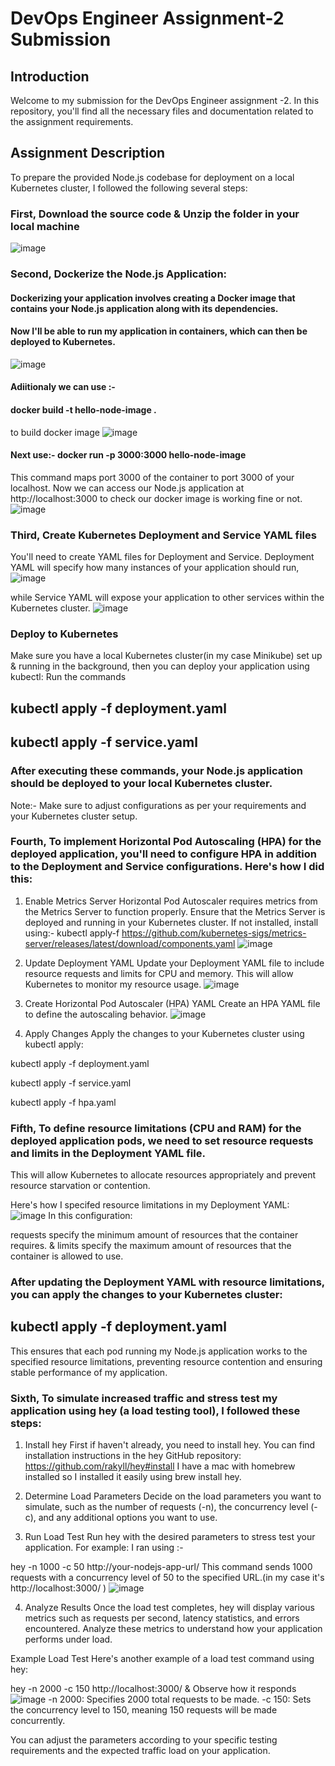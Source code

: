 # DevOps Engineer Assignment-2 Submission
## Introduction
Welcome to my submission for the DevOps Engineer assignment -2. In this repository, you'll find all the necessary files and documentation related to the assignment requirements.

## Assignment Description 

To prepare the provided Node.js codebase for deployment on a local Kubernetes cluster, I followed the following several steps:
### First, Download the source code & Unzip the folder in your local machine
![image](https://github.com/vaibhavmalhotra002/Devops_Assi_2/assets/76607940/030dc0d8-fa14-4817-b110-ea510ebb16a8)

### Second, Dockerize the Node.js Application: 
#### Dockerizing your application involves creating a Docker image that contains your Node.js application along with its dependencies. 
#### Now I'll be able to run my application in containers, which can then be deployed to Kubernetes.
![image](https://github.com/vaibhavmalhotra002/Devops_Assi_2/assets/76607940/3e5443bf-14f3-48b9-b626-b31e27d54cc9)

#### Adiitionaly we can use :-
#### docker build -t hello-node-image .
to build docker image 
![image](https://github.com/vaibhavmalhotra002/hello-node/assets/76607940/abaeb716-bb48-440b-b9b5-d499b4c0709a)

#### Next use:- docker run -p 3000:3000 hello-node-image
This command maps port 3000 of the container to port 3000 of your localhost. Now we can access our Node.js application at http://localhost:3000 to check our docker image is working fine or not.
![image](https://github.com/vaibhavmalhotra002/hello-node/assets/76607940/eb9a5cb9-615d-40f2-9efc-cc53537f6fa9)

### Third, Create Kubernetes Deployment and Service YAML files
You'll need to create YAML files for Deployment and Service.
Deployment YAML will specify how many instances of your application should run,
![image](https://github.com/vaibhavmalhotra002/Devops_Assi_2/assets/76607940/dfcb573f-02d3-4bbe-bb11-206d8756229e)

while Service YAML will expose your application to other services within the Kubernetes cluster.
![image](https://github.com/vaibhavmalhotra002/Devops_Assi_2/assets/76607940/a7123700-ec2b-4cdd-bcda-21a60452de64)

### Deploy to Kubernetes
Make sure you have a local Kubernetes cluster(in my case Minikube) set up & running in the background, then you can deploy your application using kubectl:
Run the commands
## kubectl apply -f deployment.yaml
## kubectl apply -f service.yaml

### After executing these commands, your Node.js application should be deployed to your local Kubernetes cluster.

Note:- Make sure to adjust configurations as per your requirements and your Kubernetes cluster setup.

### Fourth, To implement Horizontal Pod Autoscaling (HPA) for the deployed application, you'll need to configure HPA in addition to the Deployment and Service configurations. Here's how I did this:
1. Enable Metrics Server
Horizontal Pod Autoscaler requires metrics from the Metrics Server to function properly. Ensure that the Metrics Server is deployed and running in your Kubernetes cluster.
If not installed, install using:- kubectl apply-f https://github.com/kubernetes-sigs/metrics-server/releases/latest/download/components.yaml
![image](https://github.com/vaibhavmalhotra002/Devops_Assi_2/assets/76607940/c10bbeb6-46a3-47e9-a748-aa21bf67d58c)

2. Update Deployment YAML
Update your Deployment YAML file to include resource requests and limits for CPU and memory. This will allow Kubernetes to monitor my resource usage.
![image](https://github.com/vaibhavmalhotra002/Devops_Assi_2/assets/76607940/d641e13b-e9a8-4513-a8d7-9c337875ae3a)

3. Create Horizontal Pod Autoscaler (HPA) YAML
Create an HPA YAML file to define the autoscaling behavior.
![image](https://github.com/vaibhavmalhotra002/Devops_Assi_2/assets/76607940/d03e2ea9-4151-4d04-bad3-a0b6e270a104)

4. Apply Changes
Apply the changes to your Kubernetes cluster using kubectl apply:

kubectl apply -f deployment.yaml

kubectl apply -f service.yaml

kubectl apply -f hpa.yaml

### Fifth, To define resource limitations (CPU and RAM) for the deployed application pods, we need to set resource requests and limits in the Deployment YAML file. 
This will allow Kubernetes to allocate resources appropriately and prevent resource starvation or contention.

Here's how I specifed resource limitations in my Deployment YAML:
![image](https://github.com/vaibhavmalhotra002/Devops_Assi_2/assets/76607940/d641e13b-e9a8-4513-a8d7-9c337875ae3a)
In this configuration:

requests specify the minimum amount of resources that the container requires. &
limits specify the maximum amount of resources that the container is allowed to use.

### After updating the Deployment YAML with resource limitations, you can apply the changes to your Kubernetes cluster:

## kubectl apply -f deployment.yaml
 This ensures that each pod running my Node.js application works to the specified resource limitations, preventing resource contention and ensuring stable performance of my 
 application.

### Sixth, To simulate increased traffic and stress test my application using hey (a load testing tool), I followed these steps:

1. Install hey
First if haven't already, you need to install hey. You can find installation instructions in the hey GitHub repository: https://github.com/rakyll/hey#install
I have a mac with homebrew installed so I installed it easily using  brew install hey.

2. Determine Load Parameters
Decide on the load parameters you want to simulate, such as the number of requests (-n), the concurrency level (-c), and any additional options you want to use.

3. Run Load Test
Run hey with the desired parameters to stress test your application. For example:
I ran using :-

hey -n 1000 -c 50 http://your-nodejs-app-url/
This command sends 1000 requests with a concurrency level of 50 to the specified URL.(in my case it's http://localhost:3000/ )
![image](https://github.com/vaibhavmalhotra002/Devops_Assi_2/assets/76607940/e7cd52fa-5867-4066-bf26-a04222bcb51b)

4. Analyze Results
Once the load test completes, hey will display various metrics such as requests per second, latency statistics, and errors encountered. Analyze these metrics to understand how your application performs under load.

Example Load Test
Here's another example of a load test command using hey:

hey -n 2000 -c 150 http://localhost:3000/
& Observe how it responds
![image](https://github.com/vaibhavmalhotra002/Devops_Assi_2/assets/76607940/85f30f87-815f-4a8f-9969-484943f042a6)
-n 2000: Specifies 2000 total requests to be made.
-c 150: Sets the concurrency level to 150, meaning 150 requests will be made concurrently.

You can adjust the parameters according to your specific testing requirements and the expected traffic load on your application.













